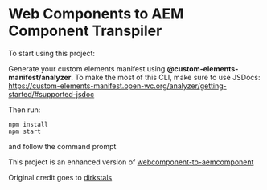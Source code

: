 # Web Components to AEM Component Transpiler

To start using this project:

Generate your custom elements manifest using <b>@custom-elements-manifest/analyzer</b>. To make the most of this CLI, make sure to use JSDocs: https://custom-elements-manifest.open-wc.org/analyzer/getting-started/#supported-jsdoc

Then run:
```
npm install
npm start
```
and follow the command prompt

This project is an enhanced version of [webcomponent-to-aemcomponent](https://github.com/dirkstals/webcomponent-to-aemcomponent)

Original credit goes to [dirkstals](https://github.com/dirkstals/webcomponent-to-aemcomponent/commits?author=dirkstals)